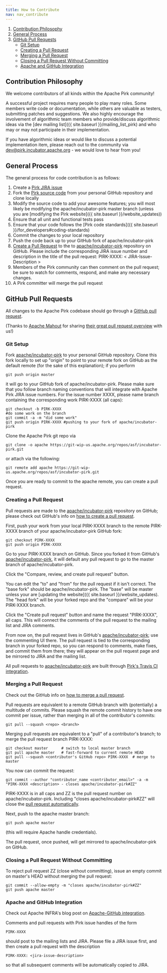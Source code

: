 ```yaml
---
title: How to Contribute
nav: nav_contribute
---
```


1. [Contribution Philosophy](#contribution-philosophy)
2. [General Process](#general-process)
3. [GitHub Pull Requests](#github-pull-requests)
	* [Git Setup](#git-setup)
	* [Creating a Pull Request](#creating-a-pull-request)
	* [Merging a Pull Request](#merging-a-pull-request)
	* [Closing a Pull Request Without Committing](#closing-a-pull-request-without-committing)
	* [Apache and GitHub Integration](#apache-and-github-integration)

## Contribution Philosophy

We welcome contributors of all kinds within the Apache Pirk community! 

A successful project requires many people to play many roles. Some members write code or documentation, while others are valuable as testers, submitting patches and suggestions. We also highly encourage the involvement of algorithmic team members who provide/discuss algorithmic ideas via the [dev mailing list]({{ site.baseurl }}/mailing_list_pirk) and who may or may not participate in their implementation.

If you have algorithmic ideas or would like to discuss a potential implementation item, please reach out to the community via [dev@pirk.incubator.apache.org](mailto:dev@pirk.incubator.apache.org) - we would love to hear from you! 
	
## General Process

The general process for code contribution is as follows:

1. Create a [Pirk JIRA issue](https://issues.apache.org/jira/browse/PIRK)
2. Fork the [Pirk source code](https://github.com/apache/incubator-pirk) from your personal GitHub repository and clone locally
3. Modify the source code to add your awesome features; you will most likely be modifying the apache/incubator-pirk master branch (unless you are [modifying the Pirk website]({{ site.baseurl }}/website_updates))
4. Ensure that all unit and functional tests pass
5. Ensure that your code follows the [Pirk code standards]({{ site.baseurl }}/for_developers#coding-standards)
6. Commit the changes to your local repository
7. Push the code back up to your GitHub fork of apache/incubator-pirk
8. [Create a Pull Request](#github-pull-requests) to the to [apache/incubator-pirk](https://github.com/apache/incubator-pirk) repository on GitHub. Please include the corresponding JIRA issue number and description in the title of the pull request: PIRK-XXXX: < JIRA-Issue-Description >
9. Members of the Pirk community can then comment on the pull request; be sure to watch for comments, respond, and make any necessary changes.
10. A Pirk committer will merge the pull request


## GitHub Pull Requests

All changes to the Apache Pirk codebase should go through a [GitHub pull request](https://help.github.com/articles/using-pull-requests/). 

(Thanks to [Apache Mahout](http://mahout.apache.org/) for sharing [their great pull request overview](http://mahout.apache.org/developers/github.html) with us!)

### Git Setup

Fork [apache/incubator-pirk](https://github.com/apache/incubator-pirk) to your personal GitHub repository. Clone this fork locally to set up "origin" to point to your remote fork on GitHub as the default remote (for the sake of this explanation); if you perform 

	git push origin master
	
it will go to your GitHub fork of apache/incubator-pirk. Please make sure that you follow branch naming conventions that will integrate with Apache Pirk JIRA issue numbers. For the issue number XXXX, please name branch containing the corresponding work PIRK-XXXX (all caps):

	git checkout -b PIRK-XXXX
	#do some work on the branch
	git commit -a -m "did some work"
	git push origin PIRK-XXXX #pushing to your fork of apache/incubator-pirk

Clone the Apache Pirk git repo via 

	git clone -o apache https://git-wip-us.apache.org/repos/asf/incubator-pirk.git
	
or attach via the following:

	git remote add apache https://git-wip-us.apache.org/repos/asf/incubator-pirk.git
	
Once you are ready to commit to the apache remote, you can create a pull request.

### Creating a Pull Request

Pull requests are made to the [apache/incubator-pirk](https://github.com/apache/incubator-pirk) repository on GitHub; please check out GitHub's info on [how to create a pull request](https://help.github.com/articles/creating-a-pull-request/).

First, push your work from your local PIRK-XXXX branch to the remote PIRK-XXXX branch of your apache/incubator-pirk GitHub fork:

	git checkout PIRK-XXXX
	git push origin PIRK-XXXX
	
Go to your PIRK-XXXX branch on GitHub. Since you forked it from GitHub's [apache/incubator-pirk](https://github.com/apache/incubator-pirk), it will default any pull request to go to the master branch of apache/incubator-pirk.

Click the "Compare, review, and create pull request" button.

You can edit the "to" and "from" for the pull request if it isn't correct. The "base fork" should be apache/incubator-pirk. The "base" will be master unless your are [updating the website]({{ site.baseurl }}/website_updates). The "head fork" will be your forked repo and the "compare" will be your PIRK-XXXX branch.

Click the "Create pull request" button and name the request "PIRK-XXXX", all caps. This will connect the comments of the pull request to the mailing list and JIRA comments.

From now on, the pull request lives in GitHub's [apache/incubator-pirk](https://github.com/apache/incubator-pirk); use the commenting UI there. The pull request is tied to the corresponding branch in your forked repo, so you can respond to comments, make fixes, and commit them from there; they will appear on the pull request page and be mirrored to JIRA and the mailing list.

All pull requests to [apache/incubator-pirk](https://github.com/apache/incubator-pirk) are built through [Pirk's Travis CI integration](https://travis-ci.org/apache/incubator-pirk). 


### Merging a Pull Request

Check out the GitHub info on [how to merge a pull request](https://help.github.com/articles/merging-a-pull-request/#merging-locally).

Pull requests are equivalent to a remote GitHub branch with (potentially) a multitude of commits. Please squash the remote commit history to have one commit per issue, rather than merging in all of the contributor's commits: 

	git pull --squash <repo> <branch>

Merging pull requests are equivalent to a "pull" of a contributor's branch; to merge the pull request branch PIRK-XXXX:

	git checkout master      # switch to local master branch
	git pull apache master   # fast-forward to current remote HEAD
	git pull --squash <contributor's GitHub repo> PIRK-XXXX  # merge to master
	
You now can commit the request:

	git commit --author "contributor_name <contributor_email>" -a -m "PIRK-XXXX <description> - closes apache/incubator-pirk#ZZ"
	
PIRK-XXXX is in all caps and ZZ is the pull request number on apache/incubator-pirk. Including "closes apache/incubator-pirk#ZZ" will close the [pull request automatically](https://help.github.com/articles/closing-issues-via-commit-messages/).

Next, push to the apache master branch:

	git push apache master
	
(this will require Apache handle credentials).

The pull request, once pushed, will get mirrored to apache/incubator-pirk on GitHub. 

### Closing a Pull Request Without Committing

To reject pull request ZZ (close without committing), issue an empty commit on master's HEAD without merging the pull request:

	git commit --allow-empty -m "closes apache/incubator-pirk#ZZ"
	git push apache master
	

### Apache and GitHub Integration

Check out Apache INFRA's blog post on [Apache-GitHub integration](https://blogs.apache.org/infra/entry/improved_integration_between_apache_and). 

Comments and pull requests with Pirk issue handles of the form

	PIRK-XXXX
	
should post to the mailing lists and JIRA. Please file a JIRA issue first, and then create a pull request with the description

	PIRK-XXXX: <jira-issue-description>
	
so that all subsequent comments will be automatically copied to JIRA.
